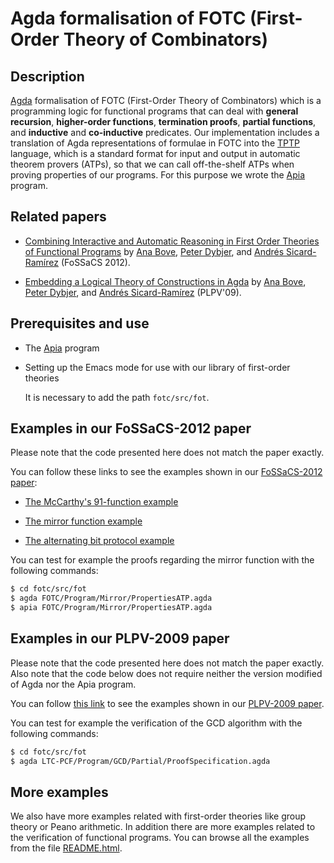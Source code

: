 Agda formalisation of FOTC (First-Order Theory of Combinators)
==============================================================

Description
-----------

[Agda](http://wiki.portal.chalmers.se/agda/pmwiki.php) formalisation
of FOTC (First-Order Theory of Combinators) which is a programming
logic for functional programs that can deal with **general
recursion**, **higher-order functions**, **termination proofs**,
**partial functions**, and **inductive** and **co-inductive**
predicates. Our implementation includes a translation of Agda
representations of formulae in FOTC into the
[TPTP](http://www.cs.miami.edu/~tptp/) language, which is a standard
format for input and output in automatic theorem provers (ATPs), so
that we can call off-the-shelf ATPs when proving properties of our
programs. For this purpose we wrote the
[Apia](https://github.com/asr/apia) program.

Related papers
--------------

* [Combining Interactive and Automatic Reasoning in First Order
  Theories of Functional
  Programs](http://www1.eafit.edu.co/asicard/publications-talks/proceedings_abstracts.html#Bove-Dybjer-SicardRamirez-2012)
  by [Ana Bove](http://www.cse.chalmers.se/~bove/), [Peter
  Dybjer](http://www.cse.chalmers.se/~peterd/), and [Andrés
  Sicard-Ramírez](http://www1.eafit.edu.co/asicard/) (FoSSaCS 2012).

* [Embedding a Logical Theory of Constructions in
  Agda](http://www1.eafit.edu.co/asicard/publications-talks/2009_abstracts.html#Bove-Dybjer-SicardRamirez-2009)
  by [Ana Bove](http://www.cse.chalmers.se/~bove/), [Peter
  Dybjer](http://www.cse.chalmers.se/~peterd/), and [Andrés
  Sicard-Ramírez](http://www1.eafit.edu.co/asicard/) (PLPV'09).

Prerequisites and use
---------------------

* The [Apia](https://github.com/asr/apia/blob/master/README.md) program

* Setting up the Emacs mode for use with our library of first-order
   theories

   It is necessary to add the path `fotc/src/fot`.

Examples in our FoSSaCS-2012 paper
----------------------------------

Please note that the code presented here does not match the paper
exactly.

You can follow these links to see the examples shown in our
[FoSSaCS-2012
paper](http://www1.eafit.edu.co/asicard/publications-talks/proceedings_abstracts.html#Bove-Dybjer-SicardRamirez-2012):

* [The McCarthy's 91-function
  example](http://www1.eafit.edu.co/asicard/code/thesis/fotc/fot/FOTC.Program.McCarthy91.PropertiesATP.html)

* [The mirror function
   example](http://www1.eafit.edu.co/asicard/code/thesis/fotc/fot/FOTC.Program.Mirror.PropertiesATP.html)

* [The alternating bit protocol
   example](http://www1.eafit.edu.co/asicard/code/thesis/fotc/fot/FOTC.Program.ABP.ProofSpecificationATP.html)

You can test for example the proofs regarding the mirror function with
the following commands:

````bash
$ cd fotc/src/fot
$ agda FOTC/Program/Mirror/PropertiesATP.agda
$ apia FOTC/Program/Mirror/PropertiesATP.agda
````

Examples in our PLPV-2009 paper
-------------------------------

Please note that the code presented here does not match the paper
exactly. Also note that the code below does not require neither the
version modified of Agda nor the Apia program.

You can follow [this
link](http://www1.eafit.edu.co/asicard/code/thesis/fotc/fot/LTC-PCF.README.html)
to see the examples shown in our [PLPV-2009
paper](http://www1.eafit.edu.co/asicard/publications-talks/2009_abstracts.html#Bove-Dybjer-SicardRamirez-2009).

You can test for example the verification of the GCD algorithm with
the following commands:

````bash
$ cd fotc/src/fot
$ agda LTC-PCF/Program/GCD/Partial/ProofSpecification.agda
````

More examples
-------------

We also have more examples related with first-order theories like
group theory or Peano arithmetic. In addition there are more examples
related to the verification of functional programs. You can browse all
the examples from the file
[README.html](http://www1.eafit.edu.co/asicard/code/thesis/fotc/fot/README.html).
